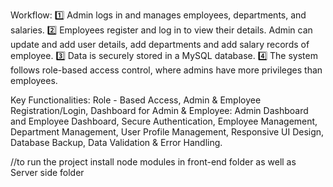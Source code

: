 Workflow:
1️⃣ Admin logs in and manages employees, departments, and salaries.
2️⃣ Employees register and log in to view their details. Admin can update and add user details, add departments and add salary records of employee.
3️⃣ Data is securely stored in a MySQL database.
4️⃣ The system follows role-based access control, where admins have more privileges than employees.

Key Functionalities:
Role - Based Access,
Admin & Employee Registration/Login,
Dashboard for Admin & Employee:
Admin Dashboard and
Employee Dashboard,
Secure Authentication,
Employee Management,
Department Management,
User Profile Management,
Responsive UI Design,
Database Backup,
Data Validation & Error Handling.

//to run the project install node modules in front-end folder as well as Server side folder
